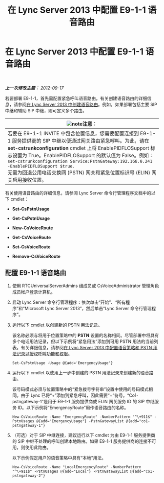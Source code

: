 ﻿---
title: 在 Lync Server 2013 中配置 E9-1-1 语音路由
TOCTitle: 在 Lync Server 2013 中配置 E9-1-1 语音路由
ms:assetid: 6933b840-0e7b-4509-ae43-bc9065677547
ms:mtpsurl: https://technet.microsoft.com/zh-cn/library/Gg398496(v=OCS.15)
ms:contentKeyID: 49313145
ms.date: 05/19/2016
mtps_version: v=OCS.15
ms.translationtype: HT
---

# 在 Lync Server 2013 中配置 E9-1-1 语音路由

 

_**上一次修改主题：** 2012-09-17_

若要部署 E9-1-1，首先需配置紧急呼叫语音路由。有关创建语音路由的详细信息，请参阅[在 Lync Server 2013 中创建语音路由](lync-server-2013-create-a-voice-route.md)。例如，如果部署包括主要 SIP 中继和辅助 SIP 中继，则可定义多个路由。

<table>
<thead>
<tr class="header">
<th><img src="images/Dn783119.note(OCS.15).gif" title="note" alt="note" />注意：</th>
</tr>
</thead>
<tbody>
<tr class="odd">
<td>若要在 E9-1-1 INVITE 中包含位置信息，您需要配置连接到 E9-1-1 服务提供商的 SIP 中继以便通过网关路由紧急呼叫。为此，请在 <strong>set-cstrunkconfiguration</strong> cmdlet 上将 EnablePIDFLOSupport 标志设置为 True。EnablePIDFLOSupport 的默认值为 False。例如：<code>set-cstrunkconfiguration Service:PstnGateway:192.168.0.241 -EnablePIDFLOSupport $true.</code><br />
无需为回退公用电话交换网 (PSTN) 网关和紧急位置标识号 (ELIN) 网关启用接收位置。</td>
</tr>
</tbody>
</table>


有关使用语音路由的详细信息，请参阅 Lync Server 命令行管理程序文档中的以下 cmdlet：

  - **Set-CsPstnUsage**

  - **Get-CsPstnUsage**

  - **New-CsVoiceRoute**

  - **Get-CsVoiceRoute**

  - **Set-CsVoiceRoute**

  - **Remove-CsVoiceRoute**

## 配置 E9-1-1 语音路由

1.  使用 RTCUniversalServerAdmins 组成员或 CsVoiceAdministrator 管理角色成员帐户登录计算机。

2.  启动 Lync Server 命令行管理程序：依次单击“开始”、“所有程序”和“Microsoft Lync Server 2013”，然后单击“Lync Server 命令行管理程序”。

3.  运行以下 cmdlet 以创建新的 PSTN 用法记录。
    
    该名称必须与将用于位置策略中的 **PSTN** 设置的名称相同。尽管部署中将具有多个电话用法记录，但以下示例将“紧急用法”添加到可用 PSTN 用法的当前列表。有关详细信息，请参阅[在 Lync Server 2013 中配置语音策略和 PSTN 用法记录以授权呼叫功能和权限](lync-server-2013-configuring-voice-policies-and-pstn-usage-records-to-authorize-calling-features-and-privileges.md)。
    
        Set-CsPstnUsage -Usage @{add='EmergencyUsage'}

4.  运行以下 cmdlet 以使用上一步中创建的 PSTN 用法记录来创建新的语音路由。
    
    该号码模式必须与位置策略中的“紧急拨号字符串”设置中使用的号码模式相同。由于 Lync 已将“+”添加到紧急呼叫，因此需要“+”符号。“Co1-pstngateway-1”是用于 E9-1-1 服务提供商或 ELIN 网关服务 ID 的 SIP 中继服务 ID。以下示例将“EmergencyRoute”用作语音路由的名称。
    
        New-CsVoiceRoute -Name "EmergencyRoute" -NumberPattern "^\+911$" -PstnUsages @{add="EmergencyUsage"} -PstnGatewayList @{add="co1-pstngateway-1"}

5.  （可选）对于 SIP 中继连接，建议运行以下 cmdlet 为由 E9-1-1 服务提供商的 SIP 中继不处理的呼叫创建本地路由。如果 E9-1-1 服务提供商的连接不可用，则使用此路由。
    
    以下示例假定用户的语音策略中具有“本地”用法。
    
        New-CsVoiceRoute -Name "LocalEmergencyRoute" -NumberPattern "^\+911$" -PstnUsages @{add="Local"} -PstnGatewayList @{add="co1-pstngateway-2"}

